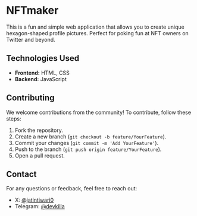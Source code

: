 # NFTmaker
This is a fun and simple web application that allows you to create unique hexagon-shaped profile pictures. Perfect for poking fun at NFT owners on Twitter and beyond.

## Technologies Used
- **Frontend:** HTML, CSS
- **Backend:** JavaScript

## Contributing
We welcome contributions from the community! To contribute, follow these steps:
1. Fork the repository.
2. Create a new branch (`git checkout -b feature/YourFeature`).
3. Commit your changes (`git commit -m 'Add YourFeature'`).
4. Push to the branch (`git push origin feature/YourFeature`).
5. Open a pull request.

## Contact
For any questions or feedback, feel free to reach out:
- X: [@jatintiwari0](https://x.com/jatintiwari0)
- Telegram: [@devkilla](https://t.me/devkilla)
